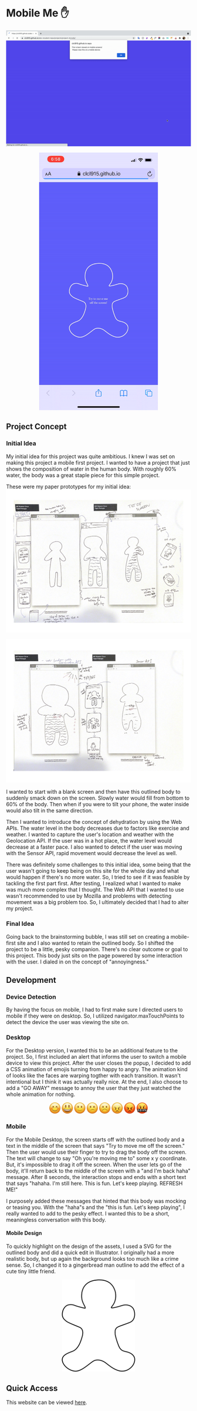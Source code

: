 # Mobile Me ✋
<p align="center">
<img src="./code/assets/abc-projectA-desktop-recording.gif" style="align:center"></p>

<p align="center">
<img width="auto" height="700px" src="./code/assets/abc-projectA-mobile-recording.gif" ></p>


## Project Concept

### Initial Idea
My initial idea for this project was quite ambitious. I knew I was set on making this project a mobile first project. I wanted to have a project that just shows the composition of water in the human body. With roughly 60% water, the body was a great staple piece for this simple project.     

These were my paper prototypes for my initial idea:
![pp 1](./paper-prototype/assets/Cindy_ABC_projectA_pp_1.jpg)

![pp 2](./paper-prototype/assets/Cindy_ABC_projectA_pp_2.jpg)

I wanted to start with a blank screen and then have this outlined body to suddenly smack down on the screen. Slowly water would fill from bottom to 60% of the body. Then when if you were to tilt your phone, the water inside would also tilt in the same direction.  

Then I wanted to introduce the concept of dehydration by using the Web APIs. The water level in the body decreases due to factors like exercise and weather. I wanted to capture the user's location and weather with the Geolocation API. If the user was in a hot place, the water level would decrease at a faster pace. I also wanted to detect if the user was moving with the Sensor API, rapid movement would decrease the level as well.

There was definitely some challenges to this initial idea, some being that the user wasn't going to keep being on this site for the whole day and what would happen if there's no more water. So, I tried to see if it was feasible by tackling the first part first. After testing, I realized what I wanted to make was much more complex that I thought. The Web API that I wanted to use wasn't recommended to use by Mozilla and problems with detecting movement was a big problem too. So, I ultimately decided that I had to alter my project.

### Final Idea
Going back to the brainstorming bubble, I was still set on creating a mobile-first site and I also wanted to retain the outlined body. So I shifted the project to be a little, pesky companion. There's no clear outcome or goal to this project. This body just sits on the page powered by some interaction with the user. I dialed in on the concept of "annoyingness."

## Development
### Device Detection
By having the focus on mobile, I had to first make sure I directed users to mobile if they were on desktop. So, I utilized navigator.maxTouchPoints to detect the device the user was viewing the site on.

### Desktop
For the Desktop version, I wanted this to be an additional feature to the project. So, I first included an alert that informs the user to switch a mobile device to view this project. After the user closes the popup, I decided to add a CSS animation of emojis turning from happy to angry. The animation kind of looks like the faces are warping togther with each transition. It wasn't intentional but I think it was actually really nice. At the end, I also choose to add a "GO AWAY" message to annoy the user that they just watched the whole animation for nothing.

<p align="center"><img src="code/assets/smiling-blushing-emoji.png" width="30px">  <img src="code/assets/smiling-emoji.png" width="30px">  <img src="code/assets/slightly-smiling-emoji.png" width="30px">  <img src="code/assets/err-emoji.png" width="30px">  <img src="code/assets/very-sad-emoji.png" width="30px">  <img src="code/assets/angry-emoji.png" width="30px">  <img src="code/assets/red-angry-emoji.png" width="30px">  <img src="code/assets/wth-emoji.png" width="30px"></p>


### Mobile
For the Mobile Desktop, the screen starts off with the outlined body and a text in the middle of the screen that says "Try to move me off the screen." Then the user would use their finger to try to drag the body off the screen. The text will change to say "Oh you're moving me to" some x y coordinate. But, it's impossible to drag it off the screen. When the user lets go of the body, it'll return back to the middle of the screen with a "and I'm back haha" message. After 8 seconds, the interaction stops and ends with a short text that says "hahaha. I'm still here. This is fun. Let's keep playing. REFRESH ME!"

I purposely added these messages that hinted that this body was mocking or teasing you. With the "haha"s and the "this is fun. Let's keep playing", I really wanted to add to the pesky effect. I wanted this to be a short, meaningless conversation with this body.

#### Mobile Design
To quickly highlight on the design of the assets, I used a SVG for the outlined body and did a quick edit in Illustrator. I originally had a more realistic body, but up again the background looks too much like a crime sense. So, I changed it to a gingerbread man outline to add the effect of a cute tiny little friend.

<p align="center">
<img width="200px" src="code/assets/gingerbread_man_outline_1.svg"></p>

## Quick Access
This website can be viewed [here](https://clcl915.github.io/abc-student-repo/projects/project-A/code/index.html).
